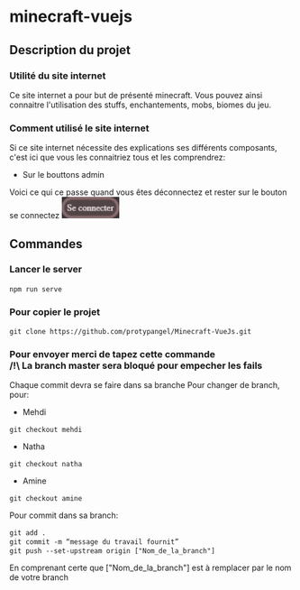 # minecraft-vuejs
## Description du projet
### Utilité du site internet
Ce site internet a pour but de présenté minecraft.
Vous pouvez ainsi connaitre l'utilisation des stuffs, enchantements, mobs, biomes du jeu.
### Comment utilisé le site internet
Si ce site internet nécessite des explications ses différents composants, c'est ici que vous les connaitriez tous et les comprendrez:
 - Sur le bouttons admin
 
Voici ce qui ce passe quand vous êtes déconnectez et rester sur le bouton se connectez
  <img src="README/image/button_hover.gif" />
  
## Commandes
### Lancer le server

```
npm run serve
```

### Pour copier le projet

```
git clone https://github.com/protypangel/Minecraft-VueJs.git
```

### Pour envoyer merci de tapez cette commande <br> /!\ La branch master sera bloqué pour empecher les fails

Chaque commit devra se faire dans sa branche
Pour changer de branch, pour:
 - Mehdi
```
git checkout mehdi
```
 - Natha
```
git checkout natha
```
 - Amine
```
git checkout amine
```
 
 
Pour commit dans sa branch:
```
git add .
git commit -m “message du travail fournit”
git push --set-upstream origin ["Nom_de_la_branch"]
```
En comprenant certe que ["Nom_de_la_branch"] est à remplacer par le nom de votre branch
